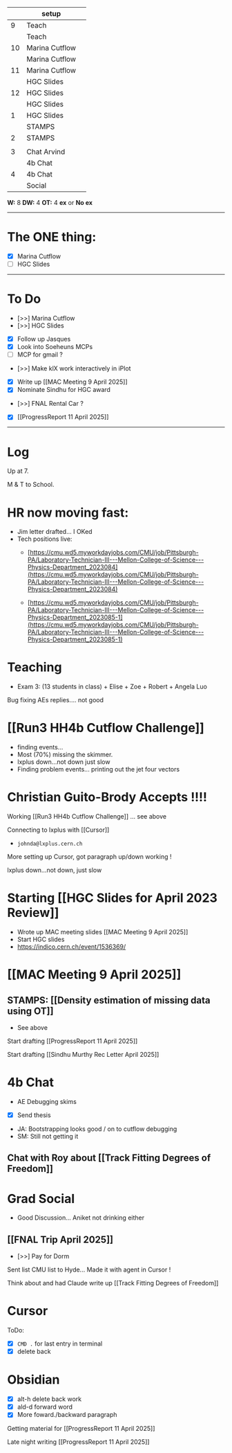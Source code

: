 
|     | setup          |     |
| --- | -------------- | --- |
| 9   | Teach          |     |
|     | Teach          |     |
| 10  | Marina Cutflow |     |
|     | Marina Cutflow |     |
| 11  | Marina Cutflow |     |
|     | HGC Slides     |     |
| 12  | HGC Slides     |     |
|     | HGC Slides     |     |
| 1   | HGC Slides     |     |
|     | STAMPS         |     |
| 2   | STAMPS         |     |
|     |                |     |
| 3   | Chat Arvind    |     |
|     | 4b Chat        |     |
| 4   | 4b Chat        |     |
|     | Social         |     |

**W:** 8 
**DW:**  4
**OT:** 4
**ex** or **No ex**

---
# The ONE thing: 
- [x] Marina Cutflow
- [ ] HGC Slides

---
# To Do

- [>>] Marina Cutflow
- [>>] HGC Slides
- [x] Follow up Jasques 
- [x] Look into Soeheuns MCPs 
- [ ] MCP for gmail ? 
- [>>] Make klX work interactively in iPlot
- [x] Write up [[MAC Meeting 9 April 2025]]
- [x] Nominate Sindhu for HGC award
- [>>] FNAL Rental Car ?
- [x] [[ProgressReport 11 April 2025]]



---

# Log

Up at 7. 

M & T to School. 

# HR now moving fast: 
- Jim letter drafted... I OKed
- Tech positions live:
	- [https://cmu.wd5.myworkdayjobs.com/CMU/job/Pittsburgh-PA/Laboratory-Technician-III---Mellon-College-of-Science---Physics-Department_2023084](https://cmu.wd5.myworkdayjobs.com/CMU/job/Pittsburgh-PA/Laboratory-Technician-III---Mellon-College-of-Science---Physics-Department_2023084)

	- [https://cmu.wd5.myworkdayjobs.com/CMU/job/Pittsburgh-PA/Laboratory-Technician-III---Mellon-College-of-Science---Physics-Department_2023085-1](https://cmu.wd5.myworkdayjobs.com/CMU/job/Pittsburgh-PA/Laboratory-Technician-III---Mellon-College-of-Science---Physics-Department_2023085-1)


# Teaching 
- Exam 3: (13 students in class) + Elise + Zoe + Robert + Angela Luo

Bug fixing AEs replies.... not good

# [[Run3 HH4b Cutflow Challenge]]
- finding events... 
- Most (70%) missing the skimmer. 
- lxplus down...not down just slow
- Finding problem events... printing out the jet four vectors


# Christian Guito-Brody Accepts !!!!


Working [[Run3 HH4b Cutflow Challenge]] ... see above

Connecting to lxplus with [[Cursor]]
- `johnda@lxplus.cern.ch`

More setting up Cursor, got paragraph up/down working ! 

lxplus down...not down, just slow


# Starting [[HGC Slides for April 2023 Review]]
- Wrote up MAC meeting slides [[MAC Meeting 9 April 2025]]
- Start HGC slides 
- https://indico.cern.ch/event/1536369/


#  [[MAC Meeting 9 April 2025]]



## STAMPS: [[Density estimation of missing data using OT]]  
- See above

Start drafting [[ProgressReport 11 April 2025]]

Start drafting [[Sindhu Murthy Rec Letter April 2025]]

# 4b Chat
- AE Debugging skims 
- [x] Send thesis 
- JA:  Bootstrapping looks good / on to cutflow debugging
- SM: Still not getting it

## Chat with Roy about [[Track Fitting Degrees of Freedom]] 


# Grad Social 
- Good Discussion... Aniket not drinking either


## [[FNAL Trip April 2025]]
- [>>] Pay for Dorm


Sent list CMU list to Hyde... Made it with agent in Cursor ! 

Think about and had Claude write up [[Track Fitting Degrees of Freedom]]

# Cursor
ToDo:
- [x] `CMD .` for last entry in terminal 
- [x] delete back

# Obsidian
- [x] alt-h delete back work
- [x] ald-d forward word
- [x] More foward./backward paragraph

Getting material for [[ProgressReport 11 April 2025]]

Late night writing [[ProgressReport 11 April 2025]]


 